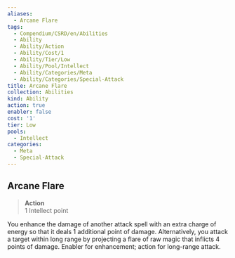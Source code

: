 ```yaml
---
aliases:
  - Arcane Flare
tags:
  - Compendium/CSRD/en/Abilities
  - Ability
  - Ability/Action
  - Ability/Cost/1
  - Ability/Tier/Low
  - Ability/Pool/Intellect
  - Ability/Categories/Meta
  - Ability/Categories/Special-Attack
title: Arcane Flare
collection: Abilities
kind: Ability
action: true
enabler: false
cost: '1'
tier: Low
pools:
  - Intellect
categories:
  - Meta
  - Special-Attack
---
```

## Arcane Flare  
>**Action**  
>1 Intellect point
  
You enhance the damage of another attack spell with an extra charge of energy so that it deals 1 additional point of damage. Alternatively, you attack a target within long range by projecting a flare of raw magic that inflicts 4 points of damage. Enabler for enhancement; action for long-range attack.